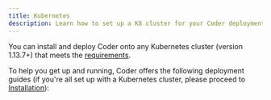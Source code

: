 ```yaml
---
title: Kubernetes
description: Learn how to set up a K8 cluster for your Coder deployment.
---
```


You can install and deploy Coder onto any Kubernetes cluster (version 1.13.7+)
that meets the [requirements](../requirements.md).

To help you get up and running, Coder offers the following deployment guides (if
you're all set up with a Kubernetes cluster, please proceed to
[Installation](../installation.md)):

<children></children>
